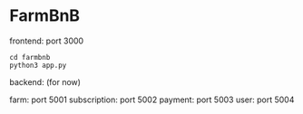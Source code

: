 # FarmBnB

frontend:
port 3000

```
cd farmbnb
python3 app.py
```

backend: (for now)

farm: port 5001
subscription: port 5002
payment: port 5003
user: port 5004

